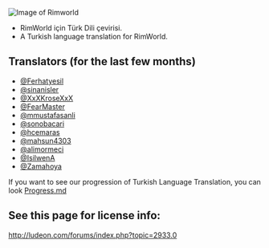 ![Image of Rimworld](http://rimworldwiki.com/images/thumb/8/8c/Rimworldlogo.png/600px-Rimworldlogo.png)

* RimWorld için Türk Dili çevirisi.
* A Turkish language translation for RimWorld.

## Translators (for the last few months)
* [@Ferhatyesil](https://github.com/Ferhatyesil)
* [@sinanisler](https://github.com/sinanisler)
* [@XxXKroseXxX](https://github.com/XxXKroseXxX)
* [@FearMaster](https://github.com/FearMaster)
* [@mmustafasanli](https://github.com/mmustafasanli)
* [@sonobacari](https://github.com/sonobacari)
* [@hcemaras](https://github.com/hcemaras)
* [@mahsun4303](https://github.com/mahsun4303)
* [@alimormeci](https://github.com/alimormeci)
* [@IsilwenA](https://github.com/IsilwenA)
* [@Zamahoya](https://github.com/Zamahoya)


If you want to see our progression of Turkish Language Translation, you can look [Progress.md](https://github.com/Ludeon/RimWorld-Turkish/blob/master/Progress.md)


## See this page for license info:
http://ludeon.com/forums/index.php?topic=2933.0
